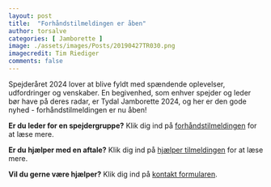 ```yaml
---
layout: post
title:  "Forhåndstilmeldingen er åben"
author: torsalve
categories: [ Jamborette ]
image: ./assets/images/Posts/20190427TR030.png
imagecredit: Tim Riediger
comments: false
---
```


Spejderåret 2024 lover at blive fyldt med spændende oplevelser, udfordringer og venskaber. En begivenhed, som enhver spejder og leder bør have på deres radar, er Tydal Jamborette 2024, og her er den gode nyhed - forhåndstilmeldingen er nu åben!

**Er du leder for en spejdergruppe?** Klik dig ind på [forhåndstilmeldingen](/tilmelding/forhåndstilmelding) for at læse mere.

**Er du hjælper med en aftale?** Klik dig ind på [hjælper tilmeldingen](/tilmelding/hjælper) for at læse mere.

**Vil du gerne være hjælper?** Klik dig ind på [kontakt formularen](/bliv-hjaelper/).
